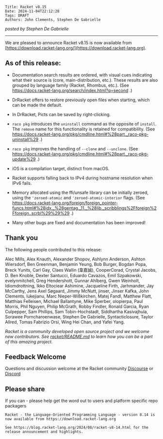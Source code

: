     Title: Racket v8.15
    Date: 2024-11-04T22:12:28
    Tags: DRAFT
    Authors: John Clements, Stephen De Gabrielle


*posted by Stephen De Gabrielle*

----------------------------------------------------------------------

We are pleased to announce Racket v8.15 is now available from [https://download.racket-lang.org/](https://download.racket-lang.org).

## As of this release:

- Documentation search results are ordered, with visual cues
  indicating what their source is (core, main-distribution, etc.).
  These results are also grouped by language family (Racket, Rhombus,
  etc.). (See https://docs.racket-lang.org/search/index.html?q=second
  .)

- DrRacket offers to restore previously open files when starting,
  which can be made the default.

- In DrRacket, Picts can be saved by right-clicking.

- `raco pkg` introduces the `uninstall` command as the opposite of
  `install`. The `remove` name for this functionality is retained for
  compatibility. (See
  https://docs.racket-lang.org/pkg/cmdline.html#%28part._raco-pkg-uninstall%29
  .)

- `raco pkg` improves the handling of `--clone` and `--unclone`. (See
  https://docs.racket-lang.org/pkg/cmdline.html#%28part._raco-pkg-update%29
  .)

- iOS is a compilation target, distinct from macOS.

- Racket supports falling back to IPv4 during hostname resolution when
  IPv6 fails.

- Memory allocated using the ffi/unsafe library can be initially
  zeroed, using the `'zeroed-atomic` and `'zeroed-atomic-interior`
  flags. (See
  https://docs.racket-lang.org/foreign/foreign_pointer-funcs.html#%28idx._%28gentag._11._%28lib._scribblings%2Fforeign%2Fforeign..scrbl%29%29%29
  .)

- Many other bugs are fixed and documentation has been improved!

## Thank you

The following people contributed to this release:

Alec Mills, Alex Knauth, Alexander Shopov, Ashlynn Anderson, Ashton
Wiersdorf, Ben Greenman, Benjamin Yeung, Bob Burger, Bogdan Popa,
Breck Yunits, Carl Gay, Claes Wallin (韋嘉誠), CooperCorad, Crystal
Jacobs, D. Ben Knoble, Dexter Santucci, Eduardo Cavazos, Emil
Szpakowski, evelynmitchell, Greg Hendershott, Gunnar Ahlberg, Gwen
Weinholt, Idiomdrottning, Ikko Eltociear Ashimine, Jacqueline Firth,
Jarhmander, Jay McCarthy, Jens Axel Søgaard, Jimmy McNutt, jinser,
Jinser Kafka, John Clements, lukejianu, Marc Nieper-Wißkirchen,
Matej Fandl, Matthew Flatt, Matthias Felleisen, Michael Ballantyne,
Mike Sperber, olopierpa, Paul Morris, Phil Nguyen, Philip McGrath,
Robby Findler, Ronald Garcia, Ryan Culpepper, Sam Phillips, Sam
Tobin-Hochstadt, Siddhartha Kasivajhula, Sorawee Porncharoenwase,
Stephen De Gabrielle, Syntacticlosure, Taylor Allred, Tomas Fabrizio
Orsi, Wing Hei Chan, and Yafei Yang.

_Racket is a community developed open source project and we welcome new
contributors. See 
[racket/README.md](https://github.com/racket/racket/blob/master/README.md#contributing)
to learn how you can be a part of this amazing project._

## Feedback Welcome

Questions and discussion welcome at the Racket community
[Discourse](https://racket.discourse.group/invites/VxkBcXY7yL) or
[Discord](https://discord.gg/6Zq8sH5) 

## Please share

If you can  - please help get the word out to users and platform specific repo packagers

```
Racket - the Language-Oriented Programming Language - version 8.14 is now available from https://download.racket-lang.org

See https://blog.racket-lang.org/2024/08/racket-v8-14.html for the release announcement and highlights.
```
